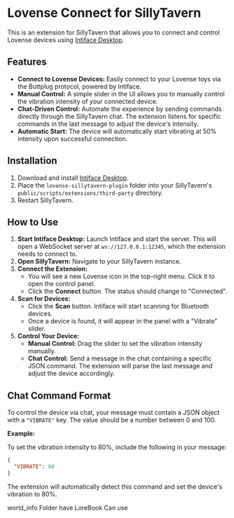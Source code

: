 # Lovense Connect for SillyTavern

This is an extension for SillyTavern that allows you to connect and control Lovense devices using [Intiface Desktop](https://intiface.com/).

## Features

*   **Connect to Lovense Devices:** Easily connect to your Lovense toys via the Buttplug protocol, powered by Intiface.
*   **Manual Control:** A simple slider in the UI allows you to manually control the vibration intensity of your connected device.
*   **Chat-Driven Control:** Automate the experience by sending commands directly through the SillyTavern chat. The extension listens for specific commands in the last message to adjust the device's intensity.
*   **Automatic Start:** The device will automatically start vibrating at 50% intensity upon successful connection.

## Installation

1.  Download and install [Intiface Desktop](https://intiface.com/).
2.  Place the `lovense-sillytavern-plugin` folder into your SillyTavern's `public/scripts/extensions/third-party` directory.
3.  Restart SillyTavern.

## How to Use

1.  **Start Intiface Desktop:** Launch Intiface and start the server. This will open a WebSocket server at `ws://127.0.0.1:12345`, which the extension needs to connect to.
2.  **Open SillyTavern:** Navigate to your SillyTavern instance.
3.  **Connect the Extension:**
    *   You will see a new Lovense icon in the top-right menu. Click it to open the control panel.
    *   Click the **Connect** button. The status should change to "Connected".
4.  **Scan for Devices:**
    *   Click the **Scan** button. Intiface will start scanning for Bluetooth devices.
    *   Once a device is found, it will appear in the panel with a "Vibrate" slider.
5.  **Control Your Device:**
    *   **Manual Control:** Drag the slider to set the vibration intensity manually.
    *   **Chat Control:** Send a message in the chat containing a specific JSON command. The extension will parse the last message and adjust the device accordingly.

## Chat Command Format

To control the device via chat, your message must contain a JSON object with a `"VIBRATE"` key. The value should be a number between 0 and 100.

**Example:**

To set the vibration intensity to 80%, include the following in your message:

```json
{
  "VIBRATE": 80
}
```

The extension will automatically detect this command and set the device's vibration to 80%.

world_info Folder have LoreBook Can use
